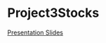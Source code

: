 # Project3Stocks
[Presentation Slides](https://docs.google.com/presentation/d/1A818NLMImudR8h7sSqX60PtevVP6c-6bEWukqI5gGsk/edit#slide=id.p)
